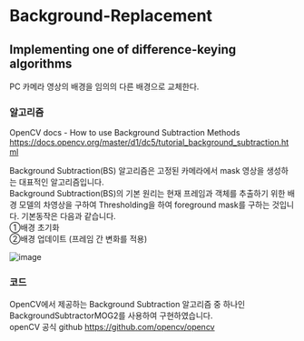 # Background-Replacement   

## Implementing one of difference-keying algorithms
PC 카메라 영상의 배경을 임의의 다른 배경으로 교체한다.

### 알고리즘 
OpenCV docs - How to use Background Subtraction Methods
https://docs.opencv.org/master/d1/dc5/tutorial_background_subtraction.html

Background Subtraction(BS) 알고리즘은 고정된 카메라에서 mask 영상을 생성하는 대표적인 알고리즘입니다.   
Background Subtraction(BS)의 기본 원리는 현재 프레임과 객체를 추출하기 위한 배경 모델의 차영상을 구하여 Thresholding을 하여 foreground mask를 구하는 것입니다. 
기본동작은 다음과 같습니다.   
①배경 초기화   
②배경 업데이트 (프레임 간 변화를 적용)   

![image](https://user-images.githubusercontent.com/72742199/120604813-60966f00-c488-11eb-84ca-23ee7b0e4d46.png)

### 코드
OpenCV에서 제공하는 Background Subtraction 알고리즘 중 하나인 BackgroundSubtractorMOG2를 사용하여 구현하였습니다.   
openCV 공식 github https://github.com/opencv/opencv
